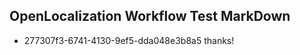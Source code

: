 ## OpenLocalization Workflow Test MarkDown
* 277307f3-6741-4130-9ef5-dda048e3b8a5 thanks!

<!--HONumber=Sep16_HO1-->



